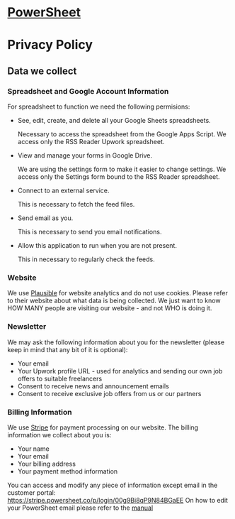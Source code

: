 # [PowerSheet](https://powersheet.co/)

# Privacy Policy

## Data we collect

### Spreadsheet and Google Account Information

For spreadsheet to function we need the following permisions:

* See, edit, create, and delete all your Google Sheets spreadsheets.

  Necessary to access the spreadsheet from the Google Apps Script. We access only the RSS Reader Upwork spreadsheet.
  
* View and manage your forms in Google Drive.

  We are using the settings form to make it easier to change settings. We access only the Settings form bound to the RSS Reader spreadsheet.
  
* Connect to an external service.

  This is necessary to fetch the feed files.
  
* Send email as you.

  This is necessary to send you email notifications.
  
* Allow this application to run when you are not present.

  This in necessary to regularly check the feeds.






### Website

We use [Plausible](https://plausible.io/) for website analytics and do not use cookies. Please refer to their website about what data is being collected.
We just want to know HOW MANY people are visiting our website - and not WHO is doing it.

### Newsletter

We may ask the following information about you for the newsletter (please keep in mind that any bit of it is optional):
* Your email
* Your Upwork profile URL - used for analytics and sending our own job offers to suitable freelancers
* Consent to receive news and announcement emails
* Consent to receive exclusive job offers from us or our partners

### Billing Information

We use [Stripe](https://stripe.com) for payment processing on our website. The billing information we collect about you is:

* Your name
* Your email
* Your billing address
* Your payment method information

You can access and modify any piece of information except email in the customer portal: https://stripe.powersheet.co/p/login/00g9Bi8qP9N84BGaEE
On how to edit your PowerSheet email please refer to the [manual](https://powersheet.co/rss-reader-upwork/manual#i-want-to-change-the-email-i-am-sending-from)



